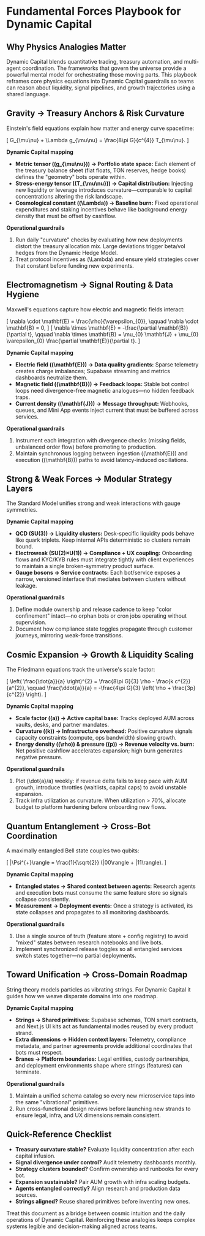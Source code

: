 # Fundamental Forces Playbook for Dynamic Capital

## Why Physics Analogies Matter

Dynamic Capital blends quantitative trading, treasury automation, and multi-agent
coordination. The frameworks that govern the universe provide a powerful mental
model for orchestrating those moving parts. This playbook reframes core physics
equations into Dynamic Capital guardrails so teams can reason about liquidity,
signal pipelines, and growth trajectories using a shared language.

## Gravity → Treasury Anchors & Risk Curvature

Einstein's field equations explain how matter and energy curve spacetime:

\[
G_{\mu\nu} + \Lambda g_{\mu\nu} = \frac{8\pi G}{c^{4}} T_{\mu\nu}.
\]

**Dynamic Capital mapping**

- **Metric tensor (\(g_{\mu\nu}\)) → Portfolio state space:** Each element of
the treasury balance sheet (fiat floats, TON reserves, hedge books) defines the
"geometry" bots operate within.
- **Stress-energy tensor (\(T_{\mu\nu}\)) → Capital distribution:** Injecting
new liquidity or leverage introduces curvature—comparable to capital
concentrations altering the risk landscape.
- **Cosmological constant (\(\Lambda\)) → Baseline burn:** Fixed operational
expenditures and staking incentives behave like background energy density that
must be offset by cashflow.

**Operational guardrails**

1. Run daily "curvature" checks by evaluating how new deployments distort the
   treasury allocation mix. Large deviations trigger beta/vol hedges from the
   Dynamic Hedge Model.
2. Treat protocol incentives as \(\Lambda\) and ensure yield strategies cover
   that constant before funding new experiments.

## Electromagnetism → Signal Routing & Data Hygiene

Maxwell's equations capture how electric and magnetic fields interact:

\[
\nabla \cdot \mathbf{E} = \frac{\rho}{\varepsilon_{0}}, \qquad
\nabla \cdot \mathbf{B} = 0,
\]
\[
\nabla \times \mathbf{E} = -\frac{\partial \mathbf{B}}{\partial t}, \qquad
\nabla \times \mathbf{B} = \mu_{0} \mathbf{J} +
\mu_{0} \varepsilon_{0} \frac{\partial \mathbf{E}}{\partial t}.
\]

**Dynamic Capital mapping**

- **Electric field (\(\mathbf{E}\)) → Data quality gradients:** Sparse telemetry
creates charge imbalances; Supabase streaming and metrics dashboards neutralize
them.
- **Magnetic field (\(\mathbf{B}\)) → Feedback loops:** Stable bot control loops
need divergence-free magnetic analogues—no hidden feedback traps.
- **Current density (\(\mathbf{J}\)) → Message throughput:** Webhooks, queues,
and Mini App events inject current that must be buffered across services.

**Operational guardrails**

1. Instrument each integration with divergence checks (missing fields,
unbalanced order flow) before promoting to production.
2. Maintain synchronous logging between ingestion (\(\mathbf{E}\)) and
execution (\(\mathbf{B}\)) paths to avoid latency-induced oscillations.

## Strong & Weak Forces → Modular Strategy Layers

The Standard Model unifies strong and weak interactions with gauge symmetries.

**Dynamic Capital mapping**

- **QCD (SU(3)) → Liquidity clusters:** Desk-specific liquidity pods behave like
quark triplets. Keep internal APIs deterministic so clusters remain bound.
- **Electroweak (SU(2)×U(1)) → Compliance + UX coupling:** Onboarding flows and
KYC/KYB rules must integrate tightly with client experiences to maintain a
single broken-symmetry product surface.
- **Gauge bosons → Service contracts:** Each bot/service exposes a narrow,
versioned interface that mediates between clusters without leakage.

**Operational guardrails**

1. Define module ownership and release cadence to keep "color confinement"
   intact—no orphan bots or cron jobs operating without supervision.
2. Document how compliance state toggles propagate through customer journeys,
   mirroring weak-force transitions.

## Cosmic Expansion → Growth & Liquidity Scaling

The Friedmann equations track the universe's scale factor:

\[
\left( \frac{\dot{a}}{a} \right)^{2} = \frac{8\pi G}{3} \rho - \frac{k c^{2}}{a^{2}},
\qquad
\frac{\ddot{a}}{a} = -\frac{4\pi G}{3} \left( \rho + \frac{3p}{c^{2}} \right).
\]

**Dynamic Capital mapping**

- **Scale factor (\(a\)) → Active capital base:** Tracks deployed AUM across
vaults, desks, and partner mandates.
- **Curvature (\(k\)) → Infrastructure overhead:** Positive curvature signals
capacity constraints (compute, ops bandwidth) slowing growth.
- **Energy density (\(\rho\)) & pressure (\(p\)) → Revenue velocity vs. burn:**
Net positive cashflow accelerates expansion; high burn generates negative
pressure.

**Operational guardrails**

1. Plot \(\dot{a}/a\) weekly: if revenue delta fails to keep pace with AUM
growth, introduce throttles (waitlists, capital caps) to avoid unstable
expansion.
2. Track infra utilization as curvature. When utilization > 70%, allocate budget
to platform hardening before onboarding new flows.

## Quantum Entanglement → Cross-Bot Coordination

A maximally entangled Bell state couples two qubits:

\[
|\Psi^{+}\rangle = \frac{1}{\sqrt{2}} (|00\rangle + |11\rangle).
\]

**Dynamic Capital mapping**

- **Entangled states → Shared context between agents:** Research agents and
execution bots must consume the same feature store so signals collapse
consistently.
- **Measurement → Deployment events:** Once a strategy is activated, its state
collapses and propagates to all monitoring dashboards.

**Operational guardrails**

1. Use a single source of truth (feature store + config registry) to avoid
"mixed" states between research notebooks and live bots.
2. Implement synchronized release toggles so all entangled services switch
states together—no partial deployments.

## Toward Unification → Cross-Domain Roadmap

String theory models particles as vibrating strings. For Dynamic Capital it
guides how we weave disparate domains into one roadmap.

**Dynamic Capital mapping**

- **Strings → Shared primitives:** Supabase schemas, TON smart contracts, and
Next.js UI kits act as fundamental modes reused by every product strand.
- **Extra dimensions → Hidden context layers:** Telemetry, compliance metadata,
and partner agreements provide additional coordinates that bots must respect.
- **Branes → Platform boundaries:** Legal entities, custody partnerships, and
deployment environments shape where strings (features) can terminate.

**Operational guardrails**

1. Maintain a unified schema catalog so every new microservice taps into the
same "vibrational" primitives.
2. Run cross-functional design reviews before launching new strands to ensure
legal, infra, and UX dimensions remain consistent.

## Quick-Reference Checklist

- **Treasury curvature stable?** Evaluate liquidity concentration after each
capital infusion.
- **Signal divergence under control?** Audit telemetry dashboards monthly.
- **Strategy clusters bounded?** Confirm ownership and runbooks for every bot.
- **Expansion sustainable?** Pair AUM growth with infra scaling budgets.
- **Agents entangled correctly?** Align research and production data sources.
- **Strings aligned?** Reuse shared primitives before inventing new ones.

Treat this document as a bridge between cosmic intuition and the daily
operations of Dynamic Capital. Reinforcing these analogies keeps complex
systems legible and decision-making aligned across teams.
